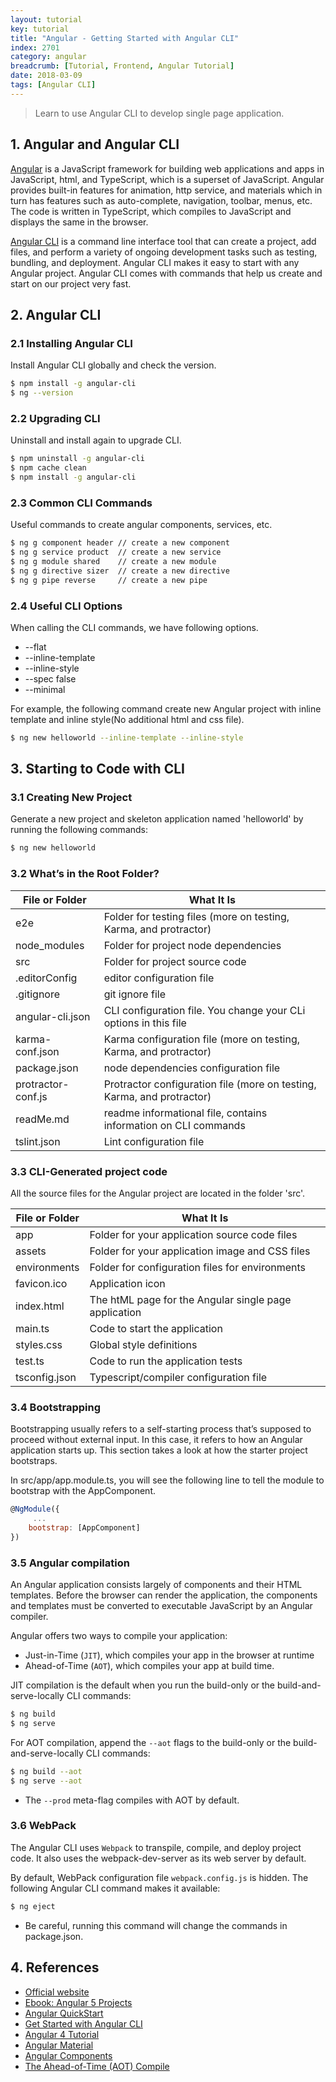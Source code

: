 ```yaml
---
layout: tutorial
key: tutorial
title: "Angular - Getting Started with Angular CLI"
index: 2701
category: angular
breadcrumb: [Tutorial, Frontend, Angular Tutorial]
date: 2018-03-09
tags: [Angular CLI]
---
```


> Learn to use Angular CLI to develop single page application.

## 1. Angular and Angular CLI
[Angular](https://angular.io/) is a JavaScript framework for building web applications and apps in JavaScript, html, and TypeScript, which is a superset of JavaScript. Angular provides built-in features for animation, http service, and materials which in turn has features such as auto-complete, navigation, toolbar, menus, etc. The code is written in TypeScript, which compiles to JavaScript and displays the same in the browser.

[Angular CLI](https://cli.angular.io/) is a command line interface tool that can create a project, add files, and perform a variety of ongoing development tasks such as testing, bundling, and deployment. Angular CLI makes it easy to start with any Angular project. Angular CLI comes with commands that help us create and start on our project very fast.

## 2. Angular CLI
### 2.1 Installing Angular CLI
Install Angular CLI globally and check the version.
```sh
$ npm install -g angular-cli
$ ng --version
```
### 2.2 Upgrading CLI
Uninstall and install again to upgrade CLI.
```sh
$ npm uninstall -g angular-cli
$ npm cache clean
$ npm install -g angular-cli
```
### 2.3 Common CLI Commands
Useful commands to create angular components, services, etc.
```sh
$ ng g component header // create a new component
$ ng g service product  // create a new service
$ ng g module shared    // create a new module
$ ng g directive sizer  // create a new directive
$ ng g pipe reverse     // create a new pipe
```
### 2.4 Useful CLI Options
When calling the CLI commands, we have following options.
* --flat
* --inline-template
* --inline-style
* --spec false
* --minimal

For example, the following command create new Angular project with inline template and inline style(No additional html and css file).
```sh
$ ng new helloworld --inline-template --inline-style
```

## 3. Starting to Code with CLI
### 3.1 Creating New Project
Generate a new project and skeleton application named 'helloworld' by running the following commands:
```sh
$ ng new helloworld
```
### 3.2 What’s in the Root Folder?

File or Folder     | What It Is
-------------------|-----------------------------------
e2e                | Folder for testing files (more on testing, Karma, and protractor)  
node_modules       | Folder for project node dependencies
src                | Folder for project source code
.editorConfig      | editor configuration file
.gitignore         | git ignore file
angular-cli.json   | CLI configuration file. You change your CLi options in this file
karma-conf.json    | Karma configuration file (more on testing, Karma, and protractor)   
package.json       | node dependencies configuration file
protractor-conf.js | Protractor configuration file (more on testing, Karma, and protractor)
readMe.md          | readme informational file, contains information on CLI commands
tslint.json        | Lint configuration file

### 3.3 CLI-Generated project code
All the source files for the Angular project are located in the folder 'src'.

File or Folder | What It Is
---------------|-------------------
app            | Folder for your application source code files
assets         | Folder for your application image and CSS files
environments   | Folder for configuration files for environments
favicon.ico    | Application icon
index.html     | The htML page for the Angular single page application  
main.ts        | Code to start the application  
styles.css     | Global style definitions
test.ts        | Code to run the application tests
tsconfig.json  | Typescript/compiler configuration file

### 3.4 Bootstrapping
Bootstrapping usually refers to a self-starting process that’s supposed to proceed without external input. In this case, it refers to how an Angular application starts up. This section takes a look at how the starter project bootstraps.

In src/app/app.module.ts, you will see the following line to tell the module to bootstrap with the AppComponent.
```javascript
@NgModule({
     ...
    bootstrap: [AppComponent]
})
```

### 3.5 Angular compilation
An Angular application consists largely of components and their HTML templates. Before the browser can render the application, the components and templates must be converted to executable JavaScript by an Angular compiler.

Angular offers two ways to compile your application:
* Just-in-Time (`JIT`), which compiles your app in the browser at runtime
* Ahead-of-Time (`AOT`), which compiles your app at build time.

JIT compilation is the default when you run the build-only or the build-and-serve-locally CLI commands:
```sh
$ ng build
$ ng serve
```
For AOT compilation, append the `--aot` flags to the build-only or the build-and-serve-locally CLI commands:
```sh
$ ng build --aot
$ ng serve --aot
```
* The `--prod` meta-flag compiles with AOT by default.

### 3.6 WebPack
The Angular CLI uses `Webpack` to transpile, compile, and deploy project code. It also uses the webpack-dev-server as its web server by default.

By default, WebPack configuration file `webpack.config.js` is hidden. The following Angular CLI command makes it available:
```sh
$ ng eject
```
* Be careful, running this command will change the commands in package.json.

## 4. References
* [Official website](https://angular.io/)
* [Ebook: Angular 5 Projects](http://www.allitebooks.in/angular-5-projects/)
* [Angular QuickStart](https://angular.io/guide/quickstart)
* [Get Started with Angular CLI](https://github.com/angular/angular-cli)
* [Angular 4 Tutorial](https://www.tutorialspoint.com/angular4/index.htm)
* [Angular Material](https://material.angular.io/)
* [Angular Components](https://material.angular.io/components/categories)
* [The Ahead-of-Time (AOT) Compile](https://angular.io/guide/aot-compiler)
